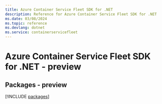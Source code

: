 ```yaml
---
title: Azure Container Service Fleet SDK for .NET
description: Reference for Azure Container Service Fleet SDK for .NET
ms.date: 03/08/2024
ms.topic: reference
ms.devlang: dotnet
ms.service: containerservicefleet
---
```

# Azure Container Service Fleet SDK for .NET - preview
## Packages - preview
[!INCLUDE [packages](container-service-fleet-index.md)]